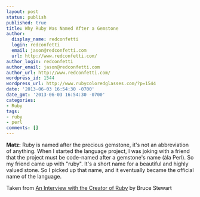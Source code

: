 ```yaml
---
layout: post
status: publish
published: true
title: Why Ruby Was Named After a Gemstone
author:
  display_name: redconfetti
  login: redconfetti
  email: jason@redconfetti.com
  url: http://www.redconfetti.com/
author_login: redconfetti
author_email: jason@redconfetti.com
author_url: http://www.redconfetti.com/
wordpress_id: 1544
wordpress_url: http://www.rubycoloredglasses.com/?p=1544
date: '2013-06-03 16:54:30 -0700'
date_gmt: '2013-06-03 16:54:30 -0700'
categories:
- Ruby
tags:
- ruby
- perl
comments: []
---
```

<p><strong>Matz:</strong> Ruby is named after the precious gemstone, it's not an abbreviation of anything. When I started the language project, I was joking with a friend that the project must be code-named after a gemstone's name (&agrave;la Perl). So my friend came up with "ruby". It's a short name for a beautiful and highly valued stone. So I picked up that name, and it eventually became the official name of the language.</p>
<p>Taken from <a href="http://www.linuxdevcenter.com/pub/a/linux/2001/11/29/ruby.html" target="_blank">An Interview with the Creator of Ruby</a> by Bruce Stewart</p>
